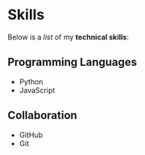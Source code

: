 # Skills

Below is a _list_ of my **technical skills**:

## Programming Languages
- Python
- JavaScript

## Collaboration
- GitHub
- Git
